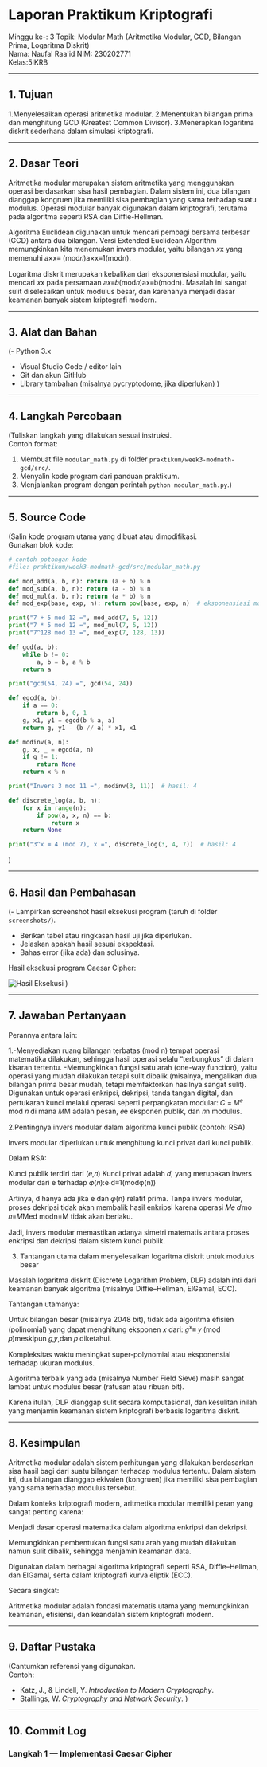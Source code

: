 # Laporan Praktikum Kriptografi
Minggu ke-: 3 
Topik: Modular Math (Aritmetika Modular, GCD, Bilangan Prima, Logaritma Diskrit)  
Nama: Naufal Raa'id
NIM: 230202771  
Kelas:5IKRB   

---

## 1. Tujuan
1.Menyelesaikan operasi aritmetika modular.
2.Menentukan bilangan prima dan menghitung GCD (Greatest Common Divisor).
3.Menerapkan logaritma diskrit sederhana dalam simulasi kriptografi.

---

## 2. Dasar Teori
Aritmetika modular merupakan sistem aritmetika yang menggunakan operasi berdasarkan sisa hasil pembagian. Dalam sistem ini, dua bilangan dianggap kongruen jika memiliki sisa pembagian yang sama terhadap suatu modulus. Operasi modular banyak digunakan dalam kriptografi, terutama pada algoritma seperti RSA dan Diffie-Hellman.

Algoritma Euclidean digunakan untuk mencari pembagi bersama terbesar (GCD) antara dua bilangan. Versi Extended Euclidean Algorithm memungkinkan kita menemukan invers modular, yaitu bilangan 
𝑥x yang memenuhi 𝑎×x≡
(mod𝑛)a×x≡1(modn).

Logaritma diskrit merupakan kebalikan dari eksponensiasi modular, yaitu mencari 
𝑥x pada persamaan 𝑎𝑥≡𝑏(mod𝑛)ax≡b(modn). Masalah ini sangat sulit diselesaikan untuk modulus besar, dan karenanya menjadi dasar keamanan banyak sistem kriptografi modern.

---

## 3. Alat dan Bahan
(- Python 3.x  
- Visual Studio Code / editor lain  
- Git dan akun GitHub  
- Library tambahan (misalnya pycryptodome, jika diperlukan)  )

---

## 4. Langkah Percobaan
(Tuliskan langkah yang dilakukan sesuai instruksi.  
Contoh format:
1. Membuat file `modular_math.py` di folder `praktikum/week3-modmath-gcd/src/`.
2. Menyalin kode program dari panduan praktikum.
3. Menjalankan program dengan perintah `python modular_math.py`.)

---

## 5. Source Code
(Salin kode program utama yang dibuat atau dimodifikasi.  
Gunakan blok kode:

```python
# contoh potongan kode
#file: praktikum/week3-modmath-gcd/src/modular_math.py

def mod_add(a, b, n): return (a + b) % n
def mod_sub(a, b, n): return (a - b) % n
def mod_mul(a, b, n): return (a * b) % n
def mod_exp(base, exp, n): return pow(base, exp, n)  # eksponensiasi modular

print("7 + 5 mod 12 =", mod_add(7, 5, 12))
print("7 * 5 mod 12 =", mod_mul(7, 5, 12))
print("7^128 mod 13 =", mod_exp(7, 128, 13))

def gcd(a, b):
    while b != 0:
        a, b = b, a % b
    return a

print("gcd(54, 24) =", gcd(54, 24))

def egcd(a, b):
    if a == 0:
        return b, 0, 1
    g, x1, y1 = egcd(b % a, a)
    return g, y1 - (b // a) * x1, x1

def modinv(a, n):
    g, x, _ = egcd(a, n)
    if g != 1:
        return None
    return x % n

print("Invers 3 mod 11 =", modinv(3, 11))  # hasil: 4

def discrete_log(a, b, n):
    for x in range(n):
        if pow(a, x, n) == b:
            return x
    return None

print("3^x ≡ 4 (mod 7), x =", discrete_log(3, 4, 7))  # hasil: 4
```
)

---

## 6. Hasil dan Pembahasan
(- Lampirkan screenshot hasil eksekusi program (taruh di folder `screenshots/`).  
- Berikan tabel atau ringkasan hasil uji jika diperlukan.  
- Jelaskan apakah hasil sesuai ekspektasi.  
- Bahas error (jika ada) dan solusinya. 

Hasil eksekusi program Caesar Cipher:

![Hasil Eksekusi](screenshots/output.png)
)

---

## 7. Jawaban Pertanyaan
Perannya antara lain:

1.-Menyediakan ruang bilangan terbatas (mod n) tempat operasi matematika dilakukan, sehingga hasil operasi selalu “terbungkus” di dalam kisaran tertentu.
-Memungkinkan fungsi satu arah (one-way function), yaitu operasi yang mudah dilakukan tetapi sulit dibalik (misalnya, mengalikan dua bilangan prima besar mudah, tetapi memfaktorkan hasilnya sangat sulit).
Digunakan untuk operasi enkripsi, dekripsi, tanda tangan digital, dan pertukaran kunci melalui operasi seperti perpangkatan modular:
𝐶 = 𝑀<sup>𝑒</sup> mod 𝑛 di mana 𝑀M adalah pesan, 𝑒e eksponen publik, dan 𝑛n modulus.

2.Pentingnya invers modular dalam algoritma kunci publik (contoh: RSA)

Invers modular diperlukan untuk menghitung kunci privat dari kunci publik.

Dalam RSA:

Kunci publik terdiri dari (𝑒,𝑛)
Kunci privat adalah 𝑑, yang merupakan invers modular dari e terhadap 𝜑(𝑛):e⋅d≡1(modφ(n))

Artinya, d hanya ada jika e dan 𝜑(n) relatif prima.
Tanpa invers modular, proses dekripsi tidak akan membalik hasil enkripsi karena operasi 
𝑀𝑒 𝑑 mo 𝑛=𝑀Med modn=M tidak akan berlaku.

Jadi, invers modular memastikan adanya simetri matematis antara proses enkripsi dan dekripsi dalam sistem kunci publik.

3. Tantangan utama dalam menyelesaikan logaritma diskrit untuk modulus besar

Masalah logaritma diskrit (Discrete Logarithm Problem, DLP) adalah inti dari keamanan banyak algoritma (misalnya Diffie–Hellman, ElGamal, ECC).

Tantangan utamanya:

Untuk bilangan besar (misalnya 2048 bit), tidak ada algoritma efisien (polinomial) yang dapat menghitung eksponen 𝑥 dari: 𝑔<sup>𝑥</sup>≡ 𝑦 (mod 𝑝)meskipun 𝑔,𝑦,dan 𝑝 diketahui.

Kompleksitas waktu meningkat super-polynomial atau eksponensial terhadap ukuran modulus.

Algoritma terbaik yang ada (misalnya Number Field Sieve) masih sangat lambat untuk modulus besar (ratusan atau ribuan bit).

Karena itulah, DLP dianggap sulit secara komputasional, dan kesulitan inilah yang menjamin keamanan sistem kriptografi berbasis logaritma diskrit.

---

## 8. Kesimpulan
Aritmetika modular adalah sistem perhitungan yang dilakukan berdasarkan sisa hasil bagi dari suatu bilangan terhadap modulus tertentu. Dalam sistem ini, dua bilangan dianggap ekivalen (kongruen) jika memiliki sisa pembagian yang sama terhadap modulus tersebut.

Dalam konteks kriptografi modern, aritmetika modular memiliki peran yang sangat penting karena:

Menjadi dasar operasi matematika dalam algoritma enkripsi dan dekripsi.

Memungkinkan pembentukan fungsi satu arah yang mudah dilakukan namun sulit dibalik, sehingga menjamin keamanan data.

Digunakan dalam berbagai algoritma kriptografi seperti RSA, Diffie–Hellman, dan ElGamal, serta dalam kriptografi kurva eliptik (ECC).

Secara singkat:

Aritmetika modular adalah fondasi matematis utama yang memungkinkan keamanan, efisiensi, dan keandalan sistem kriptografi modern. 

---

## 9. Daftar Pustaka
(Cantumkan referensi yang digunakan.  
Contoh:  
- Katz, J., & Lindell, Y. *Introduction to Modern Cryptography*.  
- Stallings, W. *Cryptography and Network Security*.  )

---

## 10. Commit Log
### Langkah 1 — Implementasi Caesar Cipher
```
